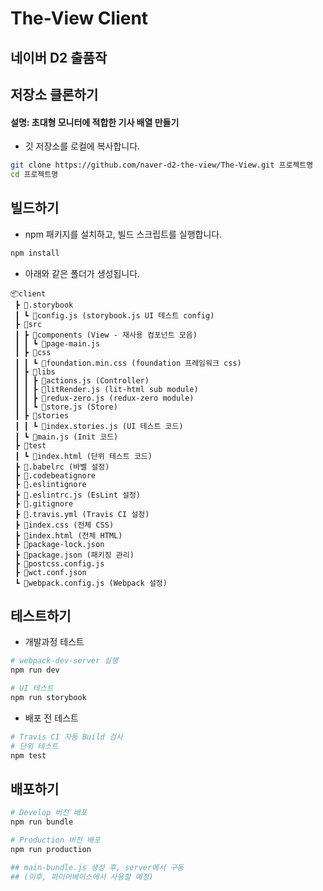 # The-View Client
## 네이버 D2 출품작

## 저장소 클론하기
#### 설명: 초대형 모니터에 적합한 기사 배열 만들기 

* 깃 저장소를 로컬에 복사합니다.
```bash
git clone https://github.com/naver-d2-the-view/The-View.git 프로젝트명
cd 프로젝트명
```
## 빌드하기

* npm 패키지를 설치하고, 빌드 스크립트를 실행합니다.
```bash
npm install
```

* 아래와 같은 폴더가 생성됩니다.
```
📦client
 ┣ 📂.storybook
 ┃ ┗ 📜config.js (storybook.js UI 테스트 config)
 ┣ 📂src
 ┃ ┣ 📂components (View - 재사용 컴포넌트 모음)
 ┃ ┃ ┗ 📜page-main.js
 ┃ ┣ 📂css
 ┃ ┃ ┗ 📜foundation.min.css (foundation 프레임워크 css)
 ┃ ┣ 📂libs
 ┃ ┃ ┣ 📜actions.js (Controller)
 ┃ ┃ ┣ 📜litRender.js (lit-html sub module)
 ┃ ┃ ┣ 📜redux-zero.js (redux-zero module)
 ┃ ┃ ┗ 📜store.js (Store)
 ┃ ┣ 📂stories
 ┃ ┃ ┗ 📜index.stories.js (UI 테스트 코드)
 ┃ ┗ 📜main.js (Init 코드)
 ┣ 📂test
 ┃ ┗ 📜index.html (단위 테스트 코드)
 ┣ 📜.babelrc (바벨 설정)
 ┣ 📜.codebeatignore
 ┣ 📜.eslintignore
 ┣ 📜.eslintrc.js (EsLint 설정)
 ┣ 📜.gitignore
 ┣ 📜.travis.yml (Travis CI 설정)
 ┣ 📜index.css (전체 CSS)
 ┣ 📜index.html (전체 HTML)
 ┣ 📜package-lock.json
 ┣ 📜package.json (패키징 관리)
 ┣ 📜postcss.config.js
 ┣ 📜wct.conf.json
 ┗ 📜webpack.config.js (Webpack 설정)
```

## 테스트하기

* 개발과정 테스트
```bash
# webpack-dev-server 실행
npm run dev

# UI 테스트
npm run storybook
```

* 배포 전 테스트
```bash
# Travis CI 자동 Build 검사
# 단위 테스트
npm test
```

## 배포하기
```bash
# Develop 버전 배포
npm run bundle

# Production 버전 배포
npm run production

## main-bundle.js 생성 후, server에서 구동
## (이후, 파이어베이스에서 사용할 예정)
```
 